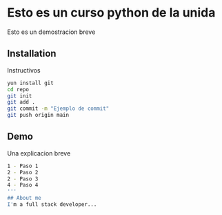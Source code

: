 # Esto es un curso python de la unida

Esto es un demostracion breve


## Installation

Instructivos

```bash
yun install git
cd repo
git init
git add .
git commit -m "Ejemplo de commit"
git push origin main
```

## Demo

Una explicacion breve
```bash
1 - Paso 1
2 - Paso 2
2 - Paso 3
4 - Paso 4
'''
## About me
I'm a full stack developer...
